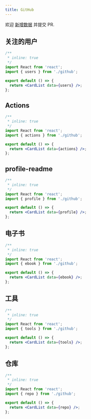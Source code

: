 ```yaml
---
title: GitHub
---
```


<Alert type="info">
  欢迎 <a href="https://github.com/youngjuning/youngjuning.github.io/edit/main/docs//awesome/github.js">新增数据</a> 并提交 PR.
</Alert>

## 关注的用户

```jsx
/**
 * inline: true
 */
import React from 'react';
import { users } from './github';

export default () => {
  return <CardList data={users} />;
};
```

## Actions

```jsx
/**
 * inline: true
 */
import React from 'react';
import { actions } from './github';

export default () => {
  return <CardList data={actions} />;
};
```

## profile-readme

```jsx
/**
 * inline: true
 */
import React from 'react';
import { profile } from './github';

export default () => {
  return <CardList data={profile} />;
};
```

## 电子书

```jsx
/**
 * inline: true
 */
import React from 'react';
import { ebook } from './github';

export default () => {
  return <CardList data={ebook} />;
};
```

## 工具

```jsx
/**
 * inline: true
 */
import React from 'react';
import { tools } from './github';

export default () => {
  return <CardList data={tools} />;
};
```

## 仓库

```jsx
/**
 * inline: true
 */
import React from 'react';
import { repo } from './github';

export default () => {
  return <CardList data={repo} />;
};
```
